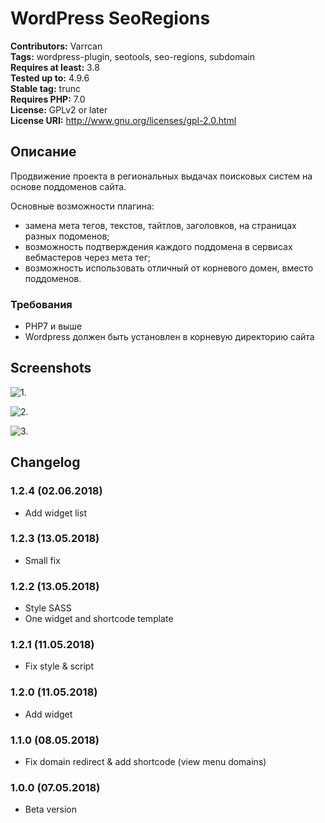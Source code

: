 # WordPress SeoRegions #

**Contributors:** Varrcan  
**Tags:** wordpress-plugin, seotools, seo-regions, subdomain  
**Requires at least:** 3.8  
**Tested up to:** 4.9.6  
**Stable tag:** trunc  
**Requires PHP:** 7.0  
**License:** GPLv2 or later  
**License URI:** http://www.gnu.org/licenses/gpl-2.0.html

## Описание ##

Продвижение проекта в региональных выдачах поисковых систем на основе поддоменов сайта.

Основные возможности плагина:
* замена мета тегов, текстов, тайтлов, заголовков, на страницах разных подоменов;
* возможность подтверждения каждого поддомена в сервисах вебмастеров через мета тег;
* возможность использовать отличный от корневого домен, вместо поддоменов.

### Требования ###
* PHP7 и выше  
* Wordpress должен быть установлен в корневую директорию сайта

## Screenshots ##

![1.](http://share.varrcan.me/img07052018f67e.png)

![2.](http://share.varrcan.me/img07052018ec2e.png)

![3.](http://share.varrcan.me/img07052018e593.png)



## Changelog ##

### 1.2.4 (02.06.2018) ###
* Add widget list

### 1.2.3 (13.05.2018) ###
* Small fix

### 1.2.2 (13.05.2018) ###
* Style SASS
* One widget and shortcode template

### 1.2.1 (11.05.2018) ###
* Fix style & script

### 1.2.0 (11.05.2018) ###
* Add widget

### 1.1.0 (08.05.2018) ###
* Fix domain redirect & add shortcode (view menu domains)

### 1.0.0 (07.05.2018) ###
* Beta version
